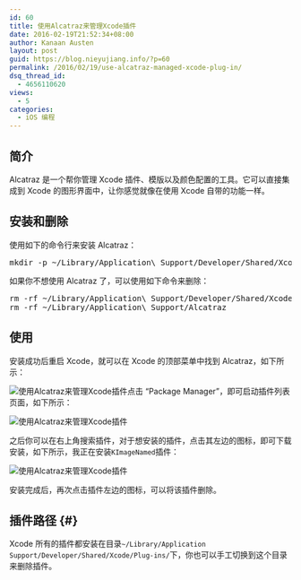 ```yaml
---
id: 60
title: 使用Alcatraz来管理Xcode插件
date: 2016-02-19T21:52:34+08:00
author: Kanaan Austen
layout: post
guid: https://blog.nieyujiang.info/?p=60
permalink: /2016/02/19/use-alcatraz-managed-xcode-plug-in/
dsq_thread_id:
  - 4656110620
views:
  - 5
categories:
  - iOS 编程
---
```

<!--wp-compress-html-->

<!--wp-compress-html no compression-->

## 简介

Alcatraz 是一个帮你管理 Xcode 插件、模版以及颜色配置的工具。它可以直接集成到 Xcode 的图形界面中，让你感觉就像在使用 Xcode 自带的功能一样。

## 安装和删除

使用如下的命令行来安装 Alcatraz：

<pre class="lang:sh decode:true">mkdir -p ~/Library/Application\ Support/Developer/Shared/Xcode/Plug-ins; curl -L http://git.io/lOQWeA | tar xvz -C ~/Library/Application\ Support/Developer/Shared/Xcode/Plug-ins</pre>

如果你不想使用 Alcatraz 了，可以使用如下命令来删除：

<pre class="lang:sh decode:true ">rm -rf ~/Library/Application\ Support/Developer/Shared/Xcode/Plug-ins/Alcatraz.xcplugin  
rm -rf ~/Library/Application\ Support/Alcatraz</pre>

## 使用

安装成功后重启 Xcode，就可以在 Xcode 的顶部菜单中找到 Alcatraz，如下所示：<section class="post-content">

![](https://blog.nieyujiang.info/wp-content/uploads/2016/02/c831aed43f4ca5425d8c349dffee7b71.jpg "使用Alcatraz来管理Xcode插件")点击 “Package Manager”，即可启动插件列表页面，如下所示：</p> 

![](https://blog.nieyujiang.info/wp-content/uploads/2016/02/c3a048eec61469cb455ebc9ea0b0f889.jpg "使用Alcatraz来管理Xcode插件")

之后你可以在右上角搜索插件，对于想安装的插件，点击其左边的图标，即可下载安装，如下所示，我正在安装`KImageNamed`插件：

![](https://blog.nieyujiang.info/wp-content/uploads/2016/02/73d70b022d16a45004ef1aee898ff6b5.jpg "使用Alcatraz来管理Xcode插件")

安装完成后，再次点击插件左边的图标，可以将该插件删除。

## 插件路径 {#}

Xcode 所有的插件都安装在目录`~/Library/Application Support/Developer/Shared/Xcode/Plug-ins/`下，你也可以手工切换到这个目录来删除插件。</section> 

<!--wp-compress-html no compression-->

<!--wp-compress-html-->